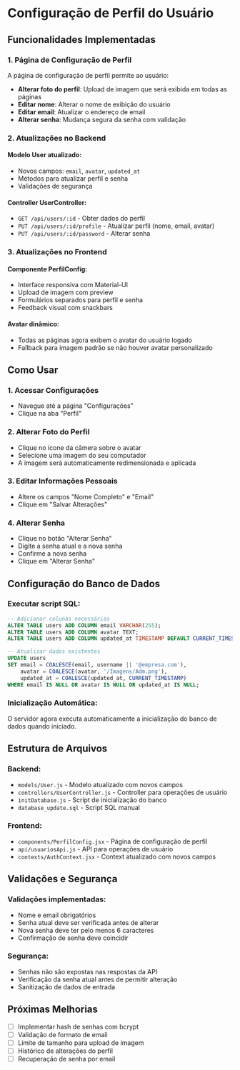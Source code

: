 # Configuração de Perfil do Usuário

## Funcionalidades Implementadas

### 1. **Página de Configuração de Perfil**

A página de configuração de perfil permite ao usuário:

- **Alterar foto do perfil**: Upload de imagem que será exibida em todas as páginas
- **Editar nome**: Alterar o nome de exibição do usuário
- **Editar email**: Atualizar o endereço de email
- **Alterar senha**: Mudança segura da senha com validação

### 2. **Atualizações no Backend**

#### Modelo User atualizado:
- Novos campos: `email`, `avatar`, `updated_at`
- Métodos para atualizar perfil e senha
- Validações de segurança

#### Controller UserController:
- `GET /api/users/:id` - Obter dados do perfil
- `PUT /api/users/:id/profile` - Atualizar perfil (nome, email, avatar)
- `PUT /api/users/:id/password` - Alterar senha

### 3. **Atualizações no Frontend**

#### Componente PerfilConfig:
- Interface responsiva com Material-UI
- Upload de imagem com preview
- Formulários separados para perfil e senha
- Feedback visual com snackbars

#### Avatar dinâmico:
- Todas as páginas agora exibem o avatar do usuário logado
- Fallback para imagem padrão se não houver avatar personalizado

## Como Usar

### 1. **Acessar Configurações**
- Navegue até a página "Configurações"
- Clique na aba "Perfil"

### 2. **Alterar Foto do Perfil**
- Clique no ícone da câmera sobre o avatar
- Selecione uma imagem do seu computador
- A imagem será automaticamente redimensionada e aplicada

### 3. **Editar Informações Pessoais**
- Altere os campos "Nome Completo" e "Email"
- Clique em "Salvar Alterações"

### 4. **Alterar Senha**
- Clique no botão "Alterar Senha"
- Digite a senha atual e a nova senha
- Confirme a nova senha
- Clique em "Alterar Senha"

## Configuração do Banco de Dados

### Executar script SQL:
```sql
-- Adicionar colunas necessárias
ALTER TABLE users ADD COLUMN email VARCHAR(255);
ALTER TABLE users ADD COLUMN avatar TEXT;
ALTER TABLE users ADD COLUMN updated_at TIMESTAMP DEFAULT CURRENT_TIMESTAMP;

-- Atualizar dados existentes
UPDATE users 
SET email = COALESCE(email, username || '@empresa.com'),
    avatar = COALESCE(avatar, '/Imagens/Adm.png'),
    updated_at = COALESCE(updated_at, CURRENT_TIMESTAMP)
WHERE email IS NULL OR avatar IS NULL OR updated_at IS NULL;
```

### Inicialização Automática:
O servidor agora executa automaticamente a inicialização do banco de dados quando iniciado.

## Estrutura de Arquivos

### Backend:
- `models/User.js` - Modelo atualizado com novos campos
- `controllers/UserController.js` - Controller para operações de usuário
- `initDatabase.js` - Script de inicialização do banco
- `database_update.sql` - Script SQL manual

### Frontend:
- `components/PerfilConfig.jsx` - Página de configuração de perfil
- `api/usuariosApi.js` - API para operações de usuário
- `contexts/AuthContext.jsx` - Context atualizado com novos campos

## Validações e Segurança

### Validações implementadas:
- Nome e email obrigatórios
- Senha atual deve ser verificada antes de alterar
- Nova senha deve ter pelo menos 6 caracteres
- Confirmação de senha deve coincidir

### Segurança:
- Senhas não são expostas nas respostas da API
- Verificação da senha atual antes de permitir alteração
- Sanitização de dados de entrada

## Próximas Melhorias

- [ ] Implementar hash de senhas com bcrypt
- [ ] Validação de formato de email
- [ ] Limite de tamanho para upload de imagem
- [ ] Histórico de alterações do perfil
- [ ] Recuperação de senha por email

